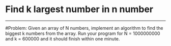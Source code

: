 # Find k largest number in n number
-------------------------------------------

#Problem: 
Given an array of N numbers, implement an algorithm to find the biggest k numbers from the array. Run your program for N = 1000000000 and k = 600000 and it should finish within one minute.

